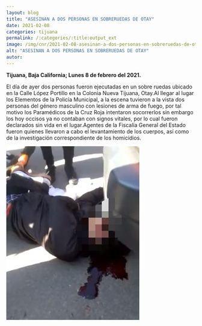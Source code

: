 ```yaml
---
layout: blog
title: "ASESINAN A DOS PERSONAS EN SOBRERUEDAS DE OTAY"
date: 2021-02-08
categories: tijuana
permalink: /:categories/:title:output_ext
image: /img/cnr/2021-02-08-asesinan-a-dos-personas-en-sobreruedas-de-otay.jpg
alt: "ASESINAN A DOS PERSONAS EN SOBRERUEDAS DE OTAY"
autor:
---
```


**Tijuana, Baja California; Lunes 8 de febrero del 2021.** 

El día de ayer dos personas fueron ejecutadas en un sobre ruedas ubicado en la Calle López Portillo en la Colonia Nueva Tijuana, Otay.Al llegar al lugar los Elementos de la Policía Municipal, a la escena tuvieron a la vista dos personas del género masculino con lesiones de arma de fuego, por tal motivo los Paramédicos de la Cruz Roja intentaron socorrerlos sin embargo los hoy occisos ya no contaban con signos vitales, por lo cual fueron declarados sin vida en el lugar.Agentes de la Fiscalía General del Estado fueron quienes llevaron a cabo el levantamiento de los cuerpos, así como de la investigación correspondiente de los homicidios.  

<div id="carouselExampleSlidesOnly" class="carousel slide" data-ride="carousel">
  <div class="carousel-inner">
    <div class="carousel-item active">
       <img class="d-block w-100" src="/img/cnr/2021-02-08-asesinan-a-dos-personas-en-sobreruedas-de-otay.jpg" loading="lazy"  alt="ASESINAN A DOS PERSONAS EN SOBRERUEDAS DE OTAY">
    </div>
  </div>
</div>

